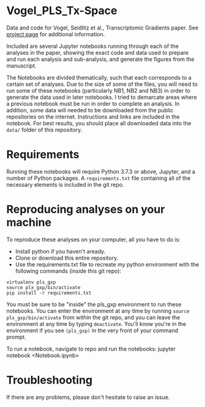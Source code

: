 # Vogel_PLS_Tx-Space
Data and code for Vogel, Seidlitz et al., Transcriptomic Gradients paper. See [project page](https://pennlinc.github.io/Vogel_PLS_Tx-Space/) for additional information.

Included are several Jupyter notebooks running through each of the analyses in the paper, showing the exact code and data used to prepare and run each analysis and sub-analysis, and generate the figures from the manuscript.

The Notebooks are divided thematically, such that each corresponds to a certain set of analyses. Due to the size of some of the files, you will need to run some of these notebooks (particularly NB1, NB2 and NB3) in order to generate the data used in later notebooks. I tried to demarcate areas where a previous notebook must be run in order to complete an analysis. In addition, some data will needed to be downloaded from the public repositories on the internet. Instructions and links are included in the notebook. For best results, you should place all downloaded data into the `data/` folder of this repository.

# Requirements
Running these notebooks will require Python 3.7.3 or above, Jupyter, and a number of Python packages. A `requirements.txt` file containing all of the necessary elements is included in the git repo. 

# Reproducing analyses on your machine
To reproduce these analyses on your computer, all you have to do is:

* Install python if you haven't aready.
* Clone or download this entire repository.
* Use the requirements.txt file to recreate my python environment with the following commands (inside this git repo):

```
virtualenv pls_gxp
source plx_gxp/bin/activate
pip install -r requirements.txt
```

You must be sure to be "inside" the pls_gxp environment to run these notebooks. You can enter the environment at any time by running `source plx_gxp/bin/activate` from within the git repo, and you can leave the environment at any time by typing `deactivate`. You'll know you're in the environment if you see `(pls_gxp)` in the very front of your command prompt.

To run a notebook, navigate to repo and run the notebooks: jupyter notebook <Notebook.ipynb>

# Troubleshooting
If there are any problems, please don't hesitate to raise an issue.

